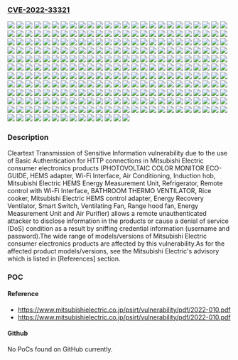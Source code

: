 ### [CVE-2022-33321](https://cve.mitre.org/cgi-bin/cvename.cgi?name=CVE-2022-33321)
![](https://img.shields.io/static/v1?label=Product&message=Air%20Conditioning%20MFZ-GXT50%2F60%2F73VFK&color=blue)
![](https://img.shields.io/static/v1?label=Product&message=Air%20Conditioning%20MFZ-XT50%2F60VFK&color=blue)
![](https://img.shields.io/static/v1?label=Product&message=Air%20Conditioning%20MSXY-FP05%2F07%2F10%2F13%2F18%2F20%2F24VGK-SG1&color=blue)
![](https://img.shields.io/static/v1?label=Product&message=Air%20Conditioning%20MSY-GP10%2F13%2F15%2F18%2F20%2F24VFK-SG1&color=blue)
![](https://img.shields.io/static/v1?label=Product&message=Air%20Conditioning%20MSZ-AP15%2F20%2F25%2F35%2F42%2F50%2F60%2F71VGK-E2&color=blue)
![](https://img.shields.io/static/v1?label=Product&message=Air%20Conditioning%20MSZ-AP15%2F20%2F25%2F35%2F42%2F50%2F60%2F71VGK-ER2&color=blue)
![](https://img.shields.io/static/v1?label=Product&message=Air%20Conditioning%20MSZ-AP15%2F20%2F25%2F35%2F42%2F50%2F60%2F71VGK-ET2&color=blue)
![](https://img.shields.io/static/v1?label=Product&message=Air%20Conditioning%20MSZ-AP22%2F25%2F35%2F42%2F50%2F60%2F71%2F80VGKD-A2&color=blue)
![](https://img.shields.io/static/v1?label=Product&message=Air%20Conditioning%20MSZ-AP22%2F25%2F35%2F42%2F50%2F61%2F70%2F80VGKD-A1&color=blue)
![](https://img.shields.io/static/v1?label=Product&message=Air%20Conditioning%20MSZ-AP25%2F35%2F42%2F50%2F60%2F71VGK-E3&color=blue)
![](https://img.shields.io/static/v1?label=Product&message=Air%20Conditioning%20MSZ-AP25%2F35%2F42%2F50%2F60%2F71VGK-ER3&color=blue)
![](https://img.shields.io/static/v1?label=Product&message=Air%20Conditioning%20MSZ-AP25%2F35%2F42%2F50%2F60%2F71VGK-ET3&color=blue)
![](https://img.shields.io/static/v1?label=Product&message=Air%20Conditioning%20MSZ-AP25%2F35%2F42%2F50VGK-E1&color=blue)
![](https://img.shields.io/static/v1?label=Product&message=Air%20Conditioning%20MSZ-AP25%2F35%2F42%2F50VGK-E6&color=blue)
![](https://img.shields.io/static/v1?label=Product&message=Air%20Conditioning%20MSZ-AP25%2F35%2F42%2F50VGK-E7&color=blue)
![](https://img.shields.io/static/v1?label=Product&message=Air%20Conditioning%20MSZ-AP25%2F35%2F42%2F50VGK-E8&color=blue)
![](https://img.shields.io/static/v1?label=Product&message=Air%20Conditioning%20MSZ-AP25%2F35%2F42%2F50VGK-EN1&color=blue)
![](https://img.shields.io/static/v1?label=Product&message=Air%20Conditioning%20MSZ-AP25%2F35%2F42%2F50VGK-EN2&color=blue)
![](https://img.shields.io/static/v1?label=Product&message=Air%20Conditioning%20MSZ-AP25%2F35%2F42%2F50VGK-EN3&color=blue)
![](https://img.shields.io/static/v1?label=Product&message=Air%20Conditioning%20MSZ-AP25%2F35%2F42%2F50VGK-ER1&color=blue)
![](https://img.shields.io/static/v1?label=Product&message=Air%20Conditioning%20MSZ-AP25%2F35%2F42%2F50VGK-ET1&color=blue)
![](https://img.shields.io/static/v1?label=Product&message=Air%20Conditioning%20MSZ-AP60%2F71VGK-E1&color=blue)
![](https://img.shields.io/static/v1?label=Product&message=Air%20Conditioning%20MSZ-AP60%2F71VGK-ER1&color=blue)
![](https://img.shields.io/static/v1?label=Product&message=Air%20Conditioning%20MSZ-AP60%2F71VGK-ET1&color=blue)
![](https://img.shields.io/static/v1?label=Product&message=Air%20Conditioning%20MSZ-AY25%2F35%2F42%2F50VGK-E1&color=blue)
![](https://img.shields.io/static/v1?label=Product&message=Air%20Conditioning%20MSZ-AY25%2F35%2F42%2F50VGK-E6&color=blue)
![](https://img.shields.io/static/v1?label=Product&message=Air%20Conditioning%20MSZ-AY25%2F35%2F42%2F50VGK-ER1&color=blue)
![](https://img.shields.io/static/v1?label=Product&message=Air%20Conditioning%20MSZ-AY25%2F35%2F42%2F50VGK-ET1&color=blue)
![](https://img.shields.io/static/v1?label=Product&message=Air%20Conditioning%20MSZ-AY25%2F35%2F42%2F50VGK-SC1&color=blue)
![](https://img.shields.io/static/v1?label=Product&message=Air%20Conditioning%20MSZ-AY25%2F35%2F42%2F50VGKP-E6&color=blue)
![](https://img.shields.io/static/v1?label=Product&message=Air%20Conditioning%20MSZ-AY25%2F35%2F42%2F50VGKP-ER1&color=blue)
![](https://img.shields.io/static/v1?label=Product&message=Air%20Conditioning%20MSZ-AY25%2F35%2F42%2F50VGKP-ET1&color=blue)
![](https://img.shields.io/static/v1?label=Product&message=Air%20Conditioning%20MSZ-AY25%2F35%2F42%2F50VGKP-SC1&color=blue)
![](https://img.shields.io/static/v1?label=Product&message=Air%20Conditioning%20MSZ-BT20%2F25%2F35%2F50VGK-E1&color=blue)
![](https://img.shields.io/static/v1?label=Product&message=Air%20Conditioning%20MSZ-BT20%2F25%2F35%2F50VGK-E2&color=blue)
![](https://img.shields.io/static/v1?label=Product&message=Air%20Conditioning%20MSZ-BT20%2F25%2F35%2F50VGK-E3&color=blue)
![](https://img.shields.io/static/v1?label=Product&message=Air%20Conditioning%20MSZ-BT20%2F25%2F35%2F50VGK-ER1&color=blue)
![](https://img.shields.io/static/v1?label=Product&message=Air%20Conditioning%20MSZ-BT20%2F25%2F35%2F50VGK-ER2&color=blue)
![](https://img.shields.io/static/v1?label=Product&message=Air%20Conditioning%20MSZ-BT20%2F25%2F35%2F50VGK-ET1&color=blue)
![](https://img.shields.io/static/v1?label=Product&message=Air%20Conditioning%20MSZ-BT20%2F25%2F35%2F50VGK-ET2&color=blue)
![](https://img.shields.io/static/v1?label=Product&message=Air%20Conditioning%20MSZ-BT20%2F25%2F35%2F50VGK-ET3&color=blue)
![](https://img.shields.io/static/v1?label=Product&message=Air%20Conditioning%20MSZ-EF18%2F22%2F25%2F35%2F42%2F50VGKB-E1&color=blue)
![](https://img.shields.io/static/v1?label=Product&message=Air%20Conditioning%20MSZ-EF18%2F22%2F25%2F35%2F42%2F50VGKB-E2&color=blue)
![](https://img.shields.io/static/v1?label=Product&message=Air%20Conditioning%20MSZ-EF18%2F22%2F25%2F35%2F42%2F50VGKS-E1&color=blue)
![](https://img.shields.io/static/v1?label=Product&message=Air%20Conditioning%20MSZ-EF18%2F22%2F25%2F35%2F42%2F50VGKS-E2&color=blue)
![](https://img.shields.io/static/v1?label=Product&message=Air%20Conditioning%20MSZ-EF18%2F22%2F25%2F35%2F42%2F50VGKW-E1&color=blue)
![](https://img.shields.io/static/v1?label=Product&message=Air%20Conditioning%20MSZ-EF18%2F22%2F25%2F35%2F42%2F50VGKW-E2&color=blue)
![](https://img.shields.io/static/v1?label=Product&message=Air%20Conditioning%20MSZ-EF22%2F25%2F35%2F42%2F50VGKB-A1&color=blue)
![](https://img.shields.io/static/v1?label=Product&message=Air%20Conditioning%20MSZ-EF22%2F25%2F35%2F42%2F50VGKB-ER1&color=blue)
![](https://img.shields.io/static/v1?label=Product&message=Air%20Conditioning%20MSZ-EF22%2F25%2F35%2F42%2F50VGKB-ER2&color=blue)
![](https://img.shields.io/static/v1?label=Product&message=Air%20Conditioning%20MSZ-EF22%2F25%2F35%2F42%2F50VGKB-ET1&color=blue)
![](https://img.shields.io/static/v1?label=Product&message=Air%20Conditioning%20MSZ-EF22%2F25%2F35%2F42%2F50VGKB-ET2&color=blue)
![](https://img.shields.io/static/v1?label=Product&message=Air%20Conditioning%20MSZ-EF22%2F25%2F35%2F42%2F50VGKS-A1&color=blue)
![](https://img.shields.io/static/v1?label=Product&message=Air%20Conditioning%20MSZ-EF22%2F25%2F35%2F42%2F50VGKS-ER1&color=blue)
![](https://img.shields.io/static/v1?label=Product&message=Air%20Conditioning%20MSZ-EF22%2F25%2F35%2F42%2F50VGKS-ER2&color=blue)
![](https://img.shields.io/static/v1?label=Product&message=Air%20Conditioning%20MSZ-EF22%2F25%2F35%2F42%2F50VGKS-ET1&color=blue)
![](https://img.shields.io/static/v1?label=Product&message=Air%20Conditioning%20MSZ-EF22%2F25%2F35%2F42%2F50VGKS-ET2&color=blue)
![](https://img.shields.io/static/v1?label=Product&message=Air%20Conditioning%20MSZ-EF22%2F25%2F35%2F42%2F50VGKW-A1&color=blue)
![](https://img.shields.io/static/v1?label=Product&message=Air%20Conditioning%20MSZ-EF22%2F25%2F35%2F42%2F50VGKW-ER1&color=blue)
![](https://img.shields.io/static/v1?label=Product&message=Air%20Conditioning%20MSZ-EF22%2F25%2F35%2F42%2F50VGKW-ER2&color=blue)
![](https://img.shields.io/static/v1?label=Product&message=Air%20Conditioning%20MSZ-EF22%2F25%2F35%2F42%2F50VGKW-ET1&color=blue)
![](https://img.shields.io/static/v1?label=Product&message=Air%20Conditioning%20MSZ-EF22%2F25%2F35%2F42%2F50VGKW-ET2&color=blue)
![](https://img.shields.io/static/v1?label=Product&message=Air%20Conditioning%20MSZ-EM22%2F25%2F28%2F36%2F40%2F56%2F63%2F71%2F80%2F9020E8(S)&color=blue)
![](https://img.shields.io/static/v1?label=Product&message=Air%20Conditioning%20MSZ-EM22%2F25%2F28%2F36%2F40%2F56%2F63%2F71%2F80%2F9021E9(S)&color=blue)
![](https://img.shields.io/static/v1?label=Product&message=Air%20Conditioning%20MSZ-EM22%2F25%2F28%2F36%2F40%2F56%2F63%2F71%2F80%2F90E3(S)&color=blue)
![](https://img.shields.io/static/v1?label=Product&message=Air%20Conditioning%20MSZ-EM22%2F25%2F28%2F36%2F40%2F56%2F63%2F71%2F80E2(S)&color=blue)
![](https://img.shields.io/static/v1?label=Product&message=Air%20Conditioning%20MSZ-EXA09%2F12VAK&color=blue)
![](https://img.shields.io/static/v1?label=Product&message=Air%20Conditioning%20MSZ-EZA09%2F12VAK&color=blue)
![](https://img.shields.io/static/v1?label=Product&message=Air%20Conditioning%20MSZ-FD40%2F56%2F63%2F71%2F8022S&color=blue)
![](https://img.shields.io/static/v1?label=Product&message=Air%20Conditioning%20MSZ-FT20%2F25VFK&color=blue)
![](https://img.shields.io/static/v1?label=Product&message=Air%20Conditioning%20MSZ-FT25%2F35%2F50VGK-E1&color=blue)
![](https://img.shields.io/static/v1?label=Product&message=Air%20Conditioning%20MSZ-FT25%2F35%2F50VGK-E2&color=blue)
![](https://img.shields.io/static/v1?label=Product&message=Air%20Conditioning%20MSZ-FT25%2F35%2F50VGK-ET1&color=blue)
![](https://img.shields.io/static/v1?label=Product&message=Air%20Conditioning%20MSZ-FT25%2F35%2F50VGK-SC1&color=blue)
![](https://img.shields.io/static/v1?label=Product&message=Air%20Conditioning%20MSZ-FT25%2F35%2F50VGK-SC2&color=blue)
![](https://img.shields.io/static/v1?label=Product&message=Air%20Conditioning%20MSZ-FX20%2F25VFK&color=blue)
![](https://img.shields.io/static/v1?label=Product&message=Air%20Conditioning%20MSZ-FZ40%2F56%2F63%2F71%2F80%2F9020S&color=blue)
![](https://img.shields.io/static/v1?label=Product&message=Air%20Conditioning%20MSZ-FZ40%2F56%2F63%2F71%2F80%2F9021S&color=blue)
![](https://img.shields.io/static/v1?label=Product&message=Air%20Conditioning%20MSZ-FZV40%2F56%2F63%2F71%2F80%2F9020S&color=blue)
![](https://img.shields.io/static/v1?label=Product&message=Air%20Conditioning%20MSZ-FZV40%2F56%2F63%2F71%2F80%2F9021S&color=blue)
![](https://img.shields.io/static/v1?label=Product&message=Air%20Conditioning%20MSZ-GZT09%2F12%2F18VAK&color=blue)
![](https://img.shields.io/static/v1?label=Product&message=Air%20Conditioning%20MSZ-GZY09%2F12%2F18VFK&color=blue)
![](https://img.shields.io/static/v1?label=Product&message=Air%20Conditioning%20MSZ-HR25%2F35%2F42%2F50%2F60%2F71VFK-E1&color=blue)
![](https://img.shields.io/static/v1?label=Product&message=Air%20Conditioning%20MSZ-HR25%2F35%2F42%2F50%2F60%2F71VFK-ER1&color=blue)
![](https://img.shields.io/static/v1?label=Product&message=Air%20Conditioning%20MSZ-HR25%2F35%2F42%2F50%2F60%2F71VFK-ET1&color=blue)
![](https://img.shields.io/static/v1?label=Product&message=Air%20Conditioning%20MSZ-HR25%2F35%2F42%2F50VFK-E6&color=blue)
![](https://img.shields.io/static/v1?label=Product&message=Air%20Conditioning%20MSZ-HXV25%2F28%2F40%2F56%2F63%2F71%2F8022S&color=blue)
![](https://img.shields.io/static/v1?label=Product&message=Air%20Conditioning%20MSZ-KY09%2F12%2F18VFK&color=blue)
![](https://img.shields.io/static/v1?label=Product&message=Air%20Conditioning%20MSZ-LN18%2F25%2F35%2F50%2F60VG2B-E1&color=blue)
![](https://img.shields.io/static/v1?label=Product&message=Air%20Conditioning%20MSZ-LN18%2F25%2F35%2F50%2F60VG2B-E2&color=blue)
![](https://img.shields.io/static/v1?label=Product&message=Air%20Conditioning%20MSZ-LN18%2F25%2F35%2F50%2F60VG2B-E3&color=blue)
![](https://img.shields.io/static/v1?label=Product&message=Air%20Conditioning%20MSZ-LN18%2F25%2F35%2F50%2F60VG2B-ET1&color=blue)
![](https://img.shields.io/static/v1?label=Product&message=Air%20Conditioning%20MSZ-LN18%2F25%2F35%2F50%2F60VG2R-E1&color=blue)
![](https://img.shields.io/static/v1?label=Product&message=Air%20Conditioning%20MSZ-LN18%2F25%2F35%2F50%2F60VG2R-E2&color=blue)
![](https://img.shields.io/static/v1?label=Product&message=Air%20Conditioning%20MSZ-LN18%2F25%2F35%2F50%2F60VG2R-E3&color=blue)
![](https://img.shields.io/static/v1?label=Product&message=Air%20Conditioning%20MSZ-LN18%2F25%2F35%2F50%2F60VG2R-ET1&color=blue)
![](https://img.shields.io/static/v1?label=Product&message=Air%20Conditioning%20MSZ-LN18%2F25%2F35%2F50%2F60VG2V-E1&color=blue)
![](https://img.shields.io/static/v1?label=Product&message=Air%20Conditioning%20MSZ-LN18%2F25%2F35%2F50%2F60VG2V-E2&color=blue)
![](https://img.shields.io/static/v1?label=Product&message=Air%20Conditioning%20MSZ-LN18%2F25%2F35%2F50%2F60VG2V-E3&color=blue)
![](https://img.shields.io/static/v1?label=Product&message=Air%20Conditioning%20MSZ-LN18%2F25%2F35%2F50%2F60VG2V-ET1&color=blue)
![](https://img.shields.io/static/v1?label=Product&message=Air%20Conditioning%20MSZ-LN18%2F25%2F35%2F50%2F60VG2W-E1&color=blue)
![](https://img.shields.io/static/v1?label=Product&message=Air%20Conditioning%20MSZ-LN18%2F25%2F35%2F50%2F60VG2W-E2&color=blue)
![](https://img.shields.io/static/v1?label=Product&message=Air%20Conditioning%20MSZ-LN18%2F25%2F35%2F50%2F60VG2W-E3&color=blue)
![](https://img.shields.io/static/v1?label=Product&message=Air%20Conditioning%20MSZ-LN18%2F25%2F35%2F50%2F60VG2W-ER1&color=blue)
![](https://img.shields.io/static/v1?label=Product&message=Air%20Conditioning%20MSZ-LN18%2F25%2F35%2F50%2F60VG2W-ER2&color=blue)
![](https://img.shields.io/static/v1?label=Product&message=Air%20Conditioning%20MSZ-LN18%2F25%2F35%2F50%2F60VG2W-ET1&color=blue)
![](https://img.shields.io/static/v1?label=Product&message=Air%20Conditioning%20MSZ-LN18%2F25%2F35%2F50%2F60VG2W-ET2&color=blue)
![](https://img.shields.io/static/v1?label=Product&message=Air%20Conditioning%20MSZ-LN18%2F25%2F35%2F50%2F60VGB-E1&color=blue)
![](https://img.shields.io/static/v1?label=Product&message=Air%20Conditioning%20MSZ-LN18%2F25%2F35%2F50%2F60VGR-E1&color=blue)
![](https://img.shields.io/static/v1?label=Product&message=Air%20Conditioning%20MSZ-LN18%2F25%2F35%2F50%2F60VGV-E1&color=blue)
![](https://img.shields.io/static/v1?label=Product&message=Air%20Conditioning%20MSZ-LN18%2F25%2F35%2F50%2F60VGW-E1&color=blue)
![](https://img.shields.io/static/v1?label=Product&message=Air%20Conditioning%20MSZ-LN18%2F25%2F35%2F50VG2B-EN1&color=blue)
![](https://img.shields.io/static/v1?label=Product&message=Air%20Conditioning%20MSZ-LN18%2F25%2F35%2F50VG2R-EN1&color=blue)
![](https://img.shields.io/static/v1?label=Product&message=Air%20Conditioning%20MSZ-LN18%2F25%2F35%2F50VG2V-EN1&color=blue)
![](https://img.shields.io/static/v1?label=Product&message=Air%20Conditioning%20MSZ-LN18%2F25%2F35%2F50VG2W-EN1&color=blue)
![](https://img.shields.io/static/v1?label=Product&message=Air%20Conditioning%20MSZ-LN18%2F25%2F35%2F50VG2W-SC1&color=blue)
![](https://img.shields.io/static/v1?label=Product&message=Air%20Conditioning%20MSZ-LN25%2F35%2F50%2F60VG2B-A1&color=blue)
![](https://img.shields.io/static/v1?label=Product&message=Air%20Conditioning%20MSZ-LN25%2F35%2F50%2F60VG2B-A2&color=blue)
![](https://img.shields.io/static/v1?label=Product&message=Air%20Conditioning%20MSZ-LN25%2F35%2F50%2F60VG2B-ER1&color=blue)
![](https://img.shields.io/static/v1?label=Product&message=Air%20Conditioning%20MSZ-LN25%2F35%2F50%2F60VG2B-ER2&color=blue)
![](https://img.shields.io/static/v1?label=Product&message=Air%20Conditioning%20MSZ-LN25%2F35%2F50%2F60VG2B-ER3&color=blue)
![](https://img.shields.io/static/v1?label=Product&message=Air%20Conditioning%20MSZ-LN25%2F35%2F50%2F60VG2B-ET2&color=blue)
![](https://img.shields.io/static/v1?label=Product&message=Air%20Conditioning%20MSZ-LN25%2F35%2F50%2F60VG2B-ET3&color=blue)
![](https://img.shields.io/static/v1?label=Product&message=Air%20Conditioning%20MSZ-LN25%2F35%2F50%2F60VG2R-A1&color=blue)
![](https://img.shields.io/static/v1?label=Product&message=Air%20Conditioning%20MSZ-LN25%2F35%2F50%2F60VG2R-A2&color=blue)
![](https://img.shields.io/static/v1?label=Product&message=Air%20Conditioning%20MSZ-LN25%2F35%2F50%2F60VG2R-ER1&color=blue)
![](https://img.shields.io/static/v1?label=Product&message=Air%20Conditioning%20MSZ-LN25%2F35%2F50%2F60VG2R-ER2&color=blue)
![](https://img.shields.io/static/v1?label=Product&message=Air%20Conditioning%20MSZ-LN25%2F35%2F50%2F60VG2R-ER3&color=blue)
![](https://img.shields.io/static/v1?label=Product&message=Air%20Conditioning%20MSZ-LN25%2F35%2F50%2F60VG2R-ET2&color=blue)
![](https://img.shields.io/static/v1?label=Product&message=Air%20Conditioning%20MSZ-LN25%2F35%2F50%2F60VG2R-ET3&color=blue)
![](https://img.shields.io/static/v1?label=Product&message=Air%20Conditioning%20MSZ-LN25%2F35%2F50%2F60VG2V-A1&color=blue)
![](https://img.shields.io/static/v1?label=Product&message=Air%20Conditioning%20MSZ-LN25%2F35%2F50%2F60VG2V-A2&color=blue)
![](https://img.shields.io/static/v1?label=Product&message=Air%20Conditioning%20MSZ-LN25%2F35%2F50%2F60VG2V-ER1&color=blue)
![](https://img.shields.io/static/v1?label=Product&message=Air%20Conditioning%20MSZ-LN25%2F35%2F50%2F60VG2V-ER2&color=blue)
![](https://img.shields.io/static/v1?label=Product&message=Air%20Conditioning%20MSZ-LN25%2F35%2F50%2F60VG2V-ER3&color=blue)
![](https://img.shields.io/static/v1?label=Product&message=Air%20Conditioning%20MSZ-LN25%2F35%2F50%2F60VG2V-ET2&color=blue)
![](https://img.shields.io/static/v1?label=Product&message=Air%20Conditioning%20MSZ-LN25%2F35%2F50%2F60VG2V-ET3&color=blue)
![](https://img.shields.io/static/v1?label=Product&message=Air%20Conditioning%20MSZ-LN25%2F35%2F50%2F60VG2W-ER3&color=blue)
![](https://img.shields.io/static/v1?label=Product&message=Air%20Conditioning%20MSZ-LN25%2F35%2F50%2F60VG2W-ET3&color=blue)
![](https://img.shields.io/static/v1?label=Product&message=Air%20Conditioning%20MSZ-LN25%2F35%2F50%2F60VGB-A1&color=blue)
![](https://img.shields.io/static/v1?label=Product&message=Air%20Conditioning%20MSZ-LN25%2F35%2F50%2F60VGB-ER1&color=blue)
![](https://img.shields.io/static/v1?label=Product&message=Air%20Conditioning%20MSZ-LN25%2F35%2F50%2F60VGR-A1&color=blue)
![](https://img.shields.io/static/v1?label=Product&message=Air%20Conditioning%20MSZ-LN25%2F35%2F50%2F60VGR-ER1&color=blue)
![](https://img.shields.io/static/v1?label=Product&message=Air%20Conditioning%20MSZ-LN25%2F35%2F50%2F60VGV-A1&color=blue)
![](https://img.shields.io/static/v1?label=Product&message=Air%20Conditioning%20MSZ-LN25%2F35%2F50%2F60VGV-ER1&color=blue)
![](https://img.shields.io/static/v1?label=Product&message=Air%20Conditioning%20MSZ-LN25%2F35%2F50%2F60VGW-ER1&color=blue)
![](https://img.shields.io/static/v1?label=Product&message=Air%20Conditioning%20MSZ-LN25%2F35%2F50VG2B-EN2&color=blue)
![](https://img.shields.io/static/v1?label=Product&message=Air%20Conditioning%20MSZ-LN25%2F35%2F50VG2B-SC1&color=blue)
![](https://img.shields.io/static/v1?label=Product&message=Air%20Conditioning%20MSZ-LN25%2F35%2F50VG2R-EN2&color=blue)
![](https://img.shields.io/static/v1?label=Product&message=Air%20Conditioning%20MSZ-LN25%2F35%2F50VG2R-SC1&color=blue)
![](https://img.shields.io/static/v1?label=Product&message=Air%20Conditioning%20MSZ-LN25%2F35%2F50VG2V-EN2&color=blue)
![](https://img.shields.io/static/v1?label=Product&message=Air%20Conditioning%20MSZ-LN25%2F35%2F50VG2V-SC1&color=blue)
![](https://img.shields.io/static/v1?label=Product&message=Air%20Conditioning%20MSZ-LN25%2F35%2F50VG2W-EN2&color=blue)
![](https://img.shields.io/static/v1?label=Product&message=Air%20Conditioning%20MSZ-RW25%2F35%2F50VG-E1&color=blue)
![](https://img.shields.io/static/v1?label=Product&message=Air%20Conditioning%20MSZ-RW25%2F35%2F50VG-ER1&color=blue)
![](https://img.shields.io/static/v1?label=Product&message=Air%20Conditioning%20MSZ-RW25%2F35%2F50VG-ET1&color=blue)
![](https://img.shields.io/static/v1?label=Product&message=Air%20Conditioning%20MSZ-RW25%2F35%2F50VG-SC1&color=blue)
![](https://img.shields.io/static/v1?label=Product&message=Air%20Conditioning%20MSZ-VXV40%2F56%2F63%2F71%2F8022S&color=blue)
![](https://img.shields.io/static/v1?label=Product&message=Air%20Conditioning%20MSZ-WX18%2F20%2F25VFK&color=blue)
![](https://img.shields.io/static/v1?label=Product&message=Air%20Conditioning%20MSZ-ZD25%2F28%2F40%2F56%2F63%2F71%2F8022(S)&color=blue)
![](https://img.shields.io/static/v1?label=Product&message=Air%20Conditioning%20MSZ-ZT09%2F12%2F18VAK&color=blue)
![](https://img.shields.io/static/v1?label=Product&message=Air%20Conditioning%20MSZ-ZW22%2F25%2F28%2F36%2F40%2F56%2F63%2F71%2F80%2F9020(S)&color=blue)
![](https://img.shields.io/static/v1?label=Product&message=Air%20Conditioning%20MSZ-ZW22%2F25%2F28%2F36%2F40%2F56%2F63%2F71%2F80%2F9021(S)&color=blue)
![](https://img.shields.io/static/v1?label=Product&message=Air%20Conditioning%20MSZ-ZXV22%2F25%2F28%2F36%2F40%2F56%2F63%2F71%2F80%2F9020(S)&color=blue)
![](https://img.shields.io/static/v1?label=Product&message=Air%20Conditioning%20MSZ-ZXV22%2F25%2F28%2F36%2F40%2F56%2F63%2F71%2F80%2F9021(S)&color=blue)
![](https://img.shields.io/static/v1?label=Product&message=Air%20Conditioning%20MSZ-ZY09%2F12%2F18VFK&color=blue)
![](https://img.shields.io/static/v1?label=Product&message=Air%20Purifier%20MA-EW85S-E&color=blue)
![](https://img.shields.io/static/v1?label=Product&message=Air%20Purifier%20MA-EW85S-UK&color=blue)
![](https://img.shields.io/static/v1?label=Product&message=BATHROOM%20THERMO%20VENTILATOR%20V-141BZ-HM-SL&color=blue)
![](https://img.shields.io/static/v1?label=Product&message=BATHROOM%20THERMO%20VENTILATOR%20V-141BZ-HM-SYH&color=blue)
![](https://img.shields.io/static/v1?label=Product&message=BATHROOM%20THERMO%20VENTILATOR%20V-141BZ-HM-YH&color=blue)
![](https://img.shields.io/static/v1?label=Product&message=BATHROOM%20THERMO%20VENTILATOR%20V-143BZL-HM&color=blue)
![](https://img.shields.io/static/v1?label=Product&message=BATHROOM%20THERMO%20VENTILATOR%20V-143BZL2-HM&color=blue)
![](https://img.shields.io/static/v1?label=Product&message=BATHROOM%20THERMO%20VENTILATOR%20V-241BZ-RC&color=blue)
![](https://img.shields.io/static/v1?label=Product&message=BATHROOM%20THERMO%20VENTILATOR%20V-241BZ5-RC&color=blue)
![](https://img.shields.io/static/v1?label=Product&message=BATHROOM%20THERMO%20VENTILATOR%20V-243BZL-HM&color=blue)
![](https://img.shields.io/static/v1?label=Product&message=BATHROOM%20THERMO%20VENTILATOR%20V-243BZL2-HM&color=blue)
![](https://img.shields.io/static/v1?label=Product&message=BATHROOM%20THERMO%20VENTILATOR%20WD-240DK-RC&color=blue)
![](https://img.shields.io/static/v1?label=Product&message=BATHROOM%20THERMO%20VENTILATOR%20WD-240DK2-RC&color=blue)
![](https://img.shields.io/static/v1?label=Product&message=Energy%20Measurement%20Unit%20HM-EM02&color=blue)
![](https://img.shields.io/static/v1?label=Product&message=Energy%20Measurement%20Unit%20HM-EM03-E&color=blue)
![](https://img.shields.io/static/v1?label=Product&message=Energy%20Recovery%20Ventilator%20VL-11ZFHV-HM&color=blue)
![](https://img.shields.io/static/v1?label=Product&message=Energy%20Recovery%20Ventilator%20VL-200ZMHSV3-RC&color=blue)
![](https://img.shields.io/static/v1?label=Product&message=Energy%20Recovery%20Ventilator%20VL-20ZMH3-L-HM&color=blue)
![](https://img.shields.io/static/v1?label=Product&message=Energy%20Recovery%20Ventilator%20VL-20ZMH3-R-HM&color=blue)
![](https://img.shields.io/static/v1?label=Product&message=HEMS%20adapter%20GT-HEM1&color=blue)
![](https://img.shields.io/static/v1?label=Product&message=HEMS%20adapter%20GT-HEM2&color=blue)
![](https://img.shields.io/static/v1?label=Product&message=HEMS%20adapter%20GT-HEM3&color=blue)
![](https://img.shields.io/static/v1?label=Product&message=HEMS%20adapter%20GT-HEM3-E&color=blue)
![](https://img.shields.io/static/v1?label=Product&message=HEMS%20adapter%20GT-HEM3-M&color=blue)
![](https://img.shields.io/static/v1?label=Product&message=HEMS%20adapter%20GT-HEM4&color=blue)
![](https://img.shields.io/static/v1?label=Product&message=HEMS%20adapter%20GT-HEM4-E&color=blue)
![](https://img.shields.io/static/v1?label=Product&message=HEMS%20adapter%20GT-HEM5-E&color=blue)
![](https://img.shields.io/static/v1?label=Product&message=HEMS%20adapter%20HM-01A-CS&color=blue)
![](https://img.shields.io/static/v1?label=Product&message=HEMS%20adapter%20HM-01A-EX&color=blue)
![](https://img.shields.io/static/v1?label=Product&message=HEMS%20adapter%20HM-01A-VEH&color=blue)
![](https://img.shields.io/static/v1?label=Product&message=HEMS%20adapter%20HM-02A-CS&color=blue)
![](https://img.shields.io/static/v1?label=Product&message=HEMS%20adapter%20HM-02A-REF&color=blue)
![](https://img.shields.io/static/v1?label=Product&message=HEMS%20adapter%20HM-02A-VEH&color=blue)
![](https://img.shields.io/static/v1?label=Product&message=HEMS%20adapter%20HM-W002-AC&color=blue)
![](https://img.shields.io/static/v1?label=Product&message=HEMS%20adapter%20HM-W002-ACB&color=blue)
![](https://img.shields.io/static/v1?label=Product&message=HEMS%20adapter%20HM-WF001&color=blue)
![](https://img.shields.io/static/v1?label=Product&message=HEMS%20adapter%20MAC-894IF&color=blue)
![](https://img.shields.io/static/v1?label=Product&message=HEMS%20adapter%20P-01HMA&color=blue)
![](https://img.shields.io/static/v1?label=Product&message=HEMS%20adapter%20P-HM02WA&color=blue)
![](https://img.shields.io/static/v1?label=Product&message=HEMS%20adapter%20P-HM03WA&color=blue)
![](https://img.shields.io/static/v1?label=Product&message=HEMS%20adapter%20VEZ-HM01WA%20&color=blue)
![](https://img.shields.io/static/v1?label=Product&message=Induction%20hob%20CS-PT31HNWSR-H&color=blue)
![](https://img.shields.io/static/v1?label=Product&message=Induction%20hob%20G32M-H&color=blue)
![](https://img.shields.io/static/v1?label=Product&message=Induction%20hob%20G32MS-H&color=blue)
![](https://img.shields.io/static/v1?label=Product&message=Mitsubishi%20Electric%20HEMS%20Energy%20Measurement%20Unit%20HM-EM02&color=blue)
![](https://img.shields.io/static/v1?label=Product&message=Mitsubishi%20Electric%20HEMS%20Energy%20Measurement%20Unit%20HM-EM03-W&color=blue)
![](https://img.shields.io/static/v1?label=Product&message=Mitsubishi%20Electric%20HEMS%20control%20adapter%20P-HM04WA&color=blue)
![](https://img.shields.io/static/v1?label=Product&message=PHOTOVOLTAIC%20COLOR%20MONITOR%20ECO-GUIDE%20PV-DR006L-IFU-GW-M&color=blue)
![](https://img.shields.io/static/v1?label=Product&message=PHOTOVOLTAIC%20COLOR%20MONITOR%20ECO-GUIDE%20PV-DR006L-IFU-GW-Y&color=blue)
![](https://img.shields.io/static/v1?label=Product&message=PHOTOVOLTAIC%20COLOR%20MONITOR%20ECO-GUIDE%20PV-DR006L-IFU-MRC-M&color=blue)
![](https://img.shields.io/static/v1?label=Product&message=PHOTOVOLTAIC%20COLOR%20MONITOR%20ECO-GUIDE%20PV-DR006L-IFU-MRC-Y&color=blue)
![](https://img.shields.io/static/v1?label=Product&message=PHOTOVOLTAIC%20COLOR%20MONITOR%20ECO-GUIDE%20PV-DR006L-SET-M&color=blue)
![](https://img.shields.io/static/v1?label=Product&message=PHOTOVOLTAIC%20COLOR%20MONITOR%20ECO-GUIDE%20PV-DR006L-SET-Y&color=blue)
![](https://img.shields.io/static/v1?label=Product&message=Range%20hood%20fan%20V-6047S-HM&color=blue)
![](https://img.shields.io/static/v1?label=Product&message=Range%20hood%20fan%20V-754S-HM&color=blue)
![](https://img.shields.io/static/v1?label=Product&message=Range%20hood%20fan%20V-904S-HM&color=blue)
![](https://img.shields.io/static/v1?label=Product&message=Refrigerator%20MR-MXD50%2F57G&color=blue)
![](https://img.shields.io/static/v1?label=Product&message=Refrigerator%20MR-MZ54%2F60H&color=blue)
![](https://img.shields.io/static/v1?label=Product&message=Refrigerator%20MR-WXD52%2F60%2F70G&color=blue)
![](https://img.shields.io/static/v1?label=Product&message=Refrigerator%20MR-WZ55%2F61H&color=blue)
![](https://img.shields.io/static/v1?label=Product&message=Remote%20control%20with%20Wi-Fi%20Interface%20RMCB-D6SE-T&color=blue)
![](https://img.shields.io/static/v1?label=Product&message=Remote%20control%20with%20Wi-Fi%20Interface%20RMCB-F6SE-T&color=blue)
![](https://img.shields.io/static/v1?label=Product&message=Remote%20control%20with%20Wi-Fi%20Interface%20RMCB-H6SE-T&color=blue)
![](https://img.shields.io/static/v1?label=Product&message=Rice%20cooker%20NJ-AWBX10&color=blue)
![](https://img.shields.io/static/v1?label=Product&message=Smart%20Switch%20P-04SWRC&color=blue)
![](https://img.shields.io/static/v1?label=Product&message=Smart%20Switch%20P-10SWRC&color=blue)
![](https://img.shields.io/static/v1?label=Product&message=Smart%20Switch%20P-1600SWRC&color=blue)
![](https://img.shields.io/static/v1?label=Product&message=Ventilating%20Fan%20V-150CRL-D-HM&color=blue)
![](https://img.shields.io/static/v1?label=Product&message=Ventilating%20Fan%20V-18ZMVC2-HM&color=blue)
![](https://img.shields.io/static/v1?label=Product&message=Ventilating%20Fan%20V-18ZMVC3-HM&color=blue)
![](https://img.shields.io/static/v1?label=Product&message=Ventilating%20Fan%20VD-15ZFVC2-HM&color=blue)
![](https://img.shields.io/static/v1?label=Product&message=Ventilating%20Fan%20VD-15ZFVC3-HM&color=blue)
![](https://img.shields.io/static/v1?label=Product&message=Ventilating%20Fan%20VD-15ZFVC5-HM&color=blue)
![](https://img.shields.io/static/v1?label=Product&message=Ventilating%20Fan%20VD-18ZFVC2-HM&color=blue)
![](https://img.shields.io/static/v1?label=Product&message=Ventilating%20Fan%20VD-18ZFVC3-HM&color=blue)
![](https://img.shields.io/static/v1?label=Product&message=Ventilating%20Fan%20VD-18ZFVC5-HM&color=blue)
![](https://img.shields.io/static/v1?label=Product&message=Wi-Fi%20Interface%20GT-HR1&color=blue)
![](https://img.shields.io/static/v1?label=Product&message=Wi-Fi%20Interface%20GT-RA1&color=blue)
![](https://img.shields.io/static/v1?label=Product&message=Wi-Fi%20Interface%20GT-RA2&color=blue)
![](https://img.shields.io/static/v1?label=Product&message=Wi-Fi%20Interface%20MAC-507IF-E&color=blue)
![](https://img.shields.io/static/v1?label=Product&message=Wi-Fi%20Interface%20MAC-557IF-E&color=blue)
![](https://img.shields.io/static/v1?label=Product&message=Wi-Fi%20Interface%20MAC-557IF-E1&color=blue)
![](https://img.shields.io/static/v1?label=Product&message=Wi-Fi%20Interface%20MAC-558IF-E&color=blue)
![](https://img.shields.io/static/v1?label=Product&message=Wi-Fi%20Interface%20MAC-558IF-E1&color=blue)
![](https://img.shields.io/static/v1?label=Product&message=Wi-Fi%20Interface%20MAC-559IF-E&color=blue)
![](https://img.shields.io/static/v1?label=Product&message=Wi-Fi%20Interface%20MAC-559IF-E1&color=blue)
![](https://img.shields.io/static/v1?label=Product&message=Wi-Fi%20Interface%20MAC-566IFB-E&color=blue)
![](https://img.shields.io/static/v1?label=Product&message=Wi-Fi%20Interface%20MAC-567IFB-E&color=blue)
![](https://img.shields.io/static/v1?label=Product&message=Wi-Fi%20Interface%20MAC-567IFB2-E&color=blue)
![](https://img.shields.io/static/v1?label=Product&message=Wi-Fi%20Interface%20MAC-568IF-E&color=blue)
![](https://img.shields.io/static/v1?label=Product&message=Wi-Fi%20Interface%20MAC-568IFB-E&color=blue)
![](https://img.shields.io/static/v1?label=Product&message=Wi-Fi%20Interface%20MAC-568IFB2-E&color=blue)
![](https://img.shields.io/static/v1?label=Product&message=Wi-Fi%20Interface%20MAC-568IFB3-E&color=blue)
![](https://img.shields.io/static/v1?label=Product&message=Wi-Fi%20Interface%20MAC-576IF-E1&color=blue)
![](https://img.shields.io/static/v1?label=Product&message=Wi-Fi%20Interface%20MAC-587IF-E&color=blue)
![](https://img.shields.io/static/v1?label=Product&message=Wi-Fi%20Interface%20MAC-587IF2-E&color=blue)
![](https://img.shields.io/static/v1?label=Product&message=Wi-Fi%20Interface%20MAC-588IF-E&color=blue)
![](https://img.shields.io/static/v1?label=Product&message=Wi-Fi%20Interface%20MAC-884IF&color=blue)
![](https://img.shields.io/static/v1?label=Product&message=Wi-Fi%20Interface%20MAC-888IF&color=blue)
![](https://img.shields.io/static/v1?label=Product&message=Wi-Fi%20Interface%20MAC-895IF&color=blue)
![](https://img.shields.io/static/v1?label=Product&message=Wi-Fi%20Interface%20MAC-900IF&color=blue)
![](https://img.shields.io/static/v1?label=Product&message=Wi-Fi%20Interface%20P-WA01&color=blue)
![](https://img.shields.io/static/v1?label=Product&message=Wi-Fi%20Interface%20PAC-SK43ML&color=blue)
![](https://img.shields.io/static/v1?label=Product&message=Wi-Fi%20Interface%20PAC-WF010-E&color=blue)
![](https://img.shields.io/static/v1?label=Product&message=Wi-Fi%20Interface%20PAC-WHS01WF-E&color=blue)
![](https://img.shields.io/static/v1?label=Product&message=Wi-Fi%20Interface%20S-MAC-002IF&color=blue)
![](https://img.shields.io/static/v1?label=Product&message=Wi-Fi%20Interface%20S-MAC-702IF-B&color=blue)
![](https://img.shields.io/static/v1?label=Product&message=Wi-Fi%20Interface%20S-MAC-702IF-F&color=blue)
![](https://img.shields.io/static/v1?label=Product&message=Wi-Fi%20Interface%20S-MAC-702IF-Z&color=blue)
![](https://img.shields.io/static/v1?label=Product&message=Wi-Fi%20Interface%20S-MAC-905IF&color=blue)
![](https://img.shields.io/static/v1?label=Product&message=Wi-Fi%20Interface%20S-MAC-906IF&color=blue)
![](https://img.shields.io/static/v1?label=Version&message=%3D%20all%20versions%20&color=brighgreen)
![](https://img.shields.io/static/v1?label=Version&message=%3D%20versions%2000.65%20and%20prior%20&color=brighgreen)
![](https://img.shields.io/static/v1?label=Version&message=%3D%20versions%2000.67%20and%20prior%20&color=brighgreen)
![](https://img.shields.io/static/v1?label=Version&message=%3D%20versions%2000.68%20and%20prior%20&color=brighgreen)
![](https://img.shields.io/static/v1?label=Version&message=%3D%20versions%2000.71%20and%20prior%20&color=brighgreen)
![](https://img.shields.io/static/v1?label=Version&message=%3D%20versions%2000.75%20and%20prior%20&color=brighgreen)
![](https://img.shields.io/static/v1?label=Version&message=%3D%20versions%2000.83%20and%20prior%20&color=brighgreen)
![](https://img.shields.io/static/v1?label=Version&message=%3D%20versions%2000.90%20and%20prior%20&color=brighgreen)
![](https://img.shields.io/static/v1?label=Version&message=%3D%20versions%2030.00%20to%2035.00%20&color=brighgreen)
![](https://img.shields.io/static/v1?label=Version&message=%3D%20versions%2035.00%20and%20prior%20&color=brighgreen)
![](https://img.shields.io/static/v1?label=Version&message=%3D%20versions%2080.00%20and%20prior%20&color=brighgreen)
![](https://img.shields.io/static/v1?label=Vulnerability&message=CWE-319%20Cleartext%20Transmission%20of%20Sensitive%20Information&color=brighgreen)

### Description

Cleartext Transmission of Sensitive Information vulnerability due to the use of Basic Authentication for HTTP connections in Mitsubishi Electric consumer electronics products (PHOTOVOLTAIC COLOR MONITOR ECO-GUIDE, HEMS adapter, Wi-Fi Interface, Air Conditioning, Induction hob, Mitsubishi Electric HEMS Energy Measurement Unit, Refrigerator, Remote control with Wi-Fi Interface, BATHROOM THERMO VENTILATOR, Rice cooker, Mitsubishi Electric HEMS control adapter, Energy Recovery Ventilator, Smart Switch, Ventilating Fan, Range hood fan, Energy Measurement Unit and Air Purifier) allows a remote unauthenticated attacker to disclose information in the products or cause a denial of service (DoS) condition as a result by sniffing credential information (username and password).The wide range of models/versions of Mitsubishi Electric consumer electronics products are affected by this vulnerability.As for the affected product models/versions, see the Mitsubishi Electric's advisory which is listed in [References] section.

### POC

#### Reference
- https://www.mitsubishielectric.co.jp/psirt/vulnerability/pdf/2022-010.pdf
- https://www.mitsubishielectric.co.jp/psirt/vulnerability/pdf/2022-010.pdf

#### Github
No PoCs found on GitHub currently.

